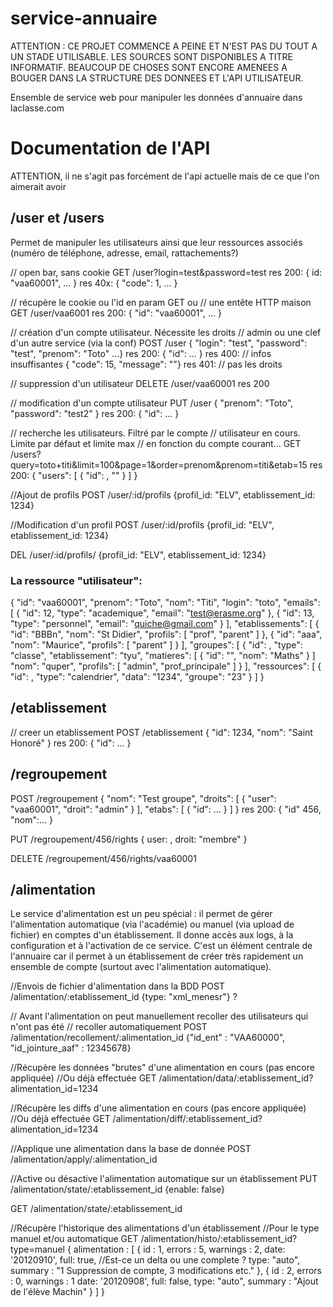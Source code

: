 service-annuaire
================

ATTENTION : CE PROJET COMMENCE A PEINE ET N'EST PAS DU TOUT A UN STADE UTILISABLE. LES SOURCES SONT DISPONIBLES A TITRE INFORMATIF. BEAUCOUP DE CHOSES SONT ENCORE AMENEES A BOUGER DANS LA STRUCTURE DES DONNEES ET L'API UTILISATEUR.


Ensemble de service web pour manipuler les données d'annuaire dans laclasse.com

# Documentation de l'API

ATTENTION, il ne s'agit pas forcément de l'api actuelle mais de ce que l'on aimerait avoir

## /user et /users

Permet de manipuler les utilisateurs ainsi que leur ressources associés (numéro de téléphone, adresse, email, rattachements?)

// open bar, sans cookie
GET /user?login=test&password=test
res 200:
{ id: "vaa60001", ... }
res 40x:
{ "code": 1, ... }

// récupère le cookie ou l'id en param GET ou
// une entête HTTP maison
GET /user/vaa6001
res 200:
{ "id": "vaa60001", ... }

// création d'un compte utilisateur. Nécessite les droits
// admin ou une clef d'un autre service (via la conf)
POST /user
{ "login": "test", "password": "test", "prenom": "Toto" ...}
res 200:
{ "id": ... }
res 400: // infos insuffisantes
{ "code": 15, "message": ""}
res 401: // pas les droits

// suppression d'un utilisateur
DELETE /user/vaa60001
res 200

// modification d'un compte utilisateur
PUT /user
{ "prenom": "Toto", "password": "test2" }
res 200:
{ "id": ... }

// recherche les utilisateurs. Filtré par le compte
// utilisateur en cours. Limite par défaut et limite max
// en fonction du compte courant...
GET /users?query=toto+titi&limit=100&page=1&order=prenom&prenom=titi&etab=15
res 200:
{ "users": [ { "id": , "" } ] }


//Ajout de profils
POST /user/:id/profils
{profil_id: "ELV", etablissement_id: 1234}

//Modification d'un profil
POST /user/:id/profils
{profil_id: "ELV", etablissement_id: 1234}

DEL /user/:id/profils/
{profil_id: "ELV", etablissement_id: 1234}

### La ressource "utilisateur":

{
  "id": "vaa60001",
  "prenom": "Toto",
  "nom": "Titi",
  "login": "toto",
  "emails": [
    { "id": 12, "type": "academique", "email": "test@erasme.org" },
    { "id": 13, "type": "personnel", "email": "quiche@gmail.com" }
  ],
  "etablissements": [
    { "id": "BBBn",
      "nom": "St Didier",
      "profils": [ "prof", "parent" ]
    },
    {
      "id": "aaa",
      "nom": "Maurice",
      "profils": [ "parent" ]
    }
  ],
  "groupes": [
    {
      "id": ,
    "type": "classe",
      "etablissement": "tyu",
      "matieres": [ { "id": "", "nom": "Maths" } ]
      "nom": "quper",
      "profils": [ "admin", "prof_principale" ]
    }
  ],
  "ressources": [
    {
      "id": ,
      "type": "calendrier",
      "data": "1234",
      "groupe": "23"
    }
  ]
}


## /etablissement

// creer un etablissement
POST /etablissement
{ "id": 1234, "nom": "Saint Honoré" }
res 200:
{ "id":  ... }

## /regroupement

POST /regroupement
{ "nom": "Test groupe", "droits": [ { "user": "vaa60001", "droit": "admin" } ], "etabs": [ { "id": ... } ] }
res 200:
{ "id" 456, "nom":... }

PUT /regroupement/456/rights
{ user: ,  droit: "membre" }

DELETE /regroupement/456/rights/vaa60001

## /alimentation

Le service d'alimentation est un peu spécial : il permet de gérer l'alimentation automatique (via l'académie) ou manuel (via upload de fichier) en comptes d'un établissement.
Il donne accès aux logs, à la configuration et à l'activation de ce service.
C'est un élément centrale de l'annuaire car il permet à un établissement de créer très rapidement un ensemble de compte (surtout avec l'alimentation automatique).

//Envois de fichier d'alimentation dans la BDD
POST /alimentation/:etablissement_id
{type: "xml_menesr"} ?

// Avant l'alimentation on peut manuellement recoller des utilisateurs qui n'ont pas été
// recoller automatiquement
POST /alimentation/recollement/:alimentation_id
{"id_ent" : "VAA60000", "id_jointure_aaf" : 12345678}

//Récupère les données "brutes" d'une alimentation en cours (pas encore appliquée)
//Ou déjà effectuée
GET /alimentation/data/:etablissement_id?alimentation_id=1234

//Récupère les diffs d'une alimentation en cours (pas encore appliquée)
//Ou déjà effectuée
GET /alimentation/diff/:etablissement_id?alimentation_id=1234

//Applique une alimentation dans la base de donnée
POST /alimentation/apply/:alimentation_id

//Active ou désactive l'alimentation automatique sur un établissement
PUT /alimentation/state/:etablissement_id
{enable: false}

GET /alimentation/state/:etablissement_id

//Récupère l'historique des alimentations d'un établissement
//Pour le type manuel et/ou automatique
GET /alimentation/histo/:etablissement_id?type=manuel
{
  alimentation : [
    {
      id : 1,
      errors : 5,
      warnings : 2,
      date: '20120910',
      full: true, //Est-ce un delta ou une complete ?
      type: "auto",
      summary : "1 Suppression de compte, 3 modifications etc."
    },
    {
      id : 2,
      errors : 0,
      warnings : 1
      date: '20120908',
      full: false,
      type: "auto",
      summary : "Ajout de l'élève Machin"
    }
  ]
}